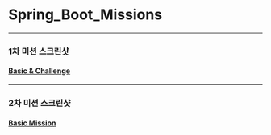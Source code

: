 # Spring_Boot_Missions
- - -
### 1차 미션 스크린샷
#### [Basic & Challenge](https://github.com/xddongx/Spring_Boot_Missions/tree/main/1%EC%B0%A8(2%EC%A3%BC%EC%B0%A8)/Basic%26Challenge)

- - -
### 2차 미션 스크린샷
#### [Basic Mission](https://github.com/xddongx/Spring_Boot_Missions/tree/main/2%EC%B0%A8(4%EC%A3%BC%EC%B0%A8)/Basic/board)
